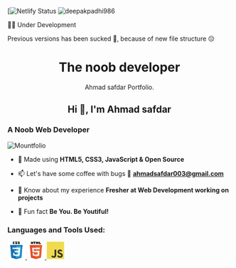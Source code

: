 [![Netlify Status]()
<img src="https://komarev.com/ghpvc/?username=deepakpadhi986&label=Profile%20views&color=0e75b6&style=flat" alt="deepakpadhi986" />
<p>🌴🚧 Under Development</p>
<p>Previous versions has been sucked 🤬, because of new file structure 😔</p>
<h1 align="center">The noob developer</h1>
<p align="center">Ahmad safdar Portfolio.</p>
<h2 align="center">Hi 👋, I'm Ahmad safdar</h2>
<h3>A Noob Web Developer</h3>
<img src="https://github.com/deepakpadhi986/dnoobnerd/raw/main/shaun.gif" alt="Mountfolio">
<!-- <p align="left"> <img src="https://komarev.com/ghpvc/?username=deepakpadhi986&label=Profile%20views&color=0e75b6&style=flat" alt="deepakpadhi986" /> </p> -->

- 🍻 Made using **HTML5, CSS3, JavaScript & Open Source**

- 📫 Let's have some coffee with bugs 🙂 **ahmadsafdar003@gmail.com**

- 📄 Know about my experience **Fresher at Web Development working on projects**

- 🤗 Fun fact **Be You. Be Youtiful!**

<p align="left">
</p>

<h3 align="left">Languages and Tools Used:</h3>
<p align="left"> <a href="https://www.w3schools.com/css/" target="_blank" rel="noreferrer"> <img src="https://raw.githubusercontent.com/devicons/devicon/master/icons/css3/css3-original-wordmark.svg" alt="css3" width="40" height="40"/> </a> <a href="https://www.w3.org/html/" target="_blank" rel="noreferrer"> <img src="https://raw.githubusercontent.com/devicons/devicon/master/icons/html5/html5-original-wordmark.svg" alt="html5" width="40" height="40"/> </a> <a href="https://developer.mozilla.org/en-US/docs/Web/JavaScript" target="_blank" rel="noreferrer"> <img src="https://raw.githubusercontent.com/devicons/devicon/master/icons/javascript/javascript-original.svg" alt="javascript" width="40" height="40"/> </a> </p>

